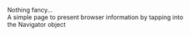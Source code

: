 Nothing fancy...  
A simple page to present browser information by tapping into  
the Navigator object  
